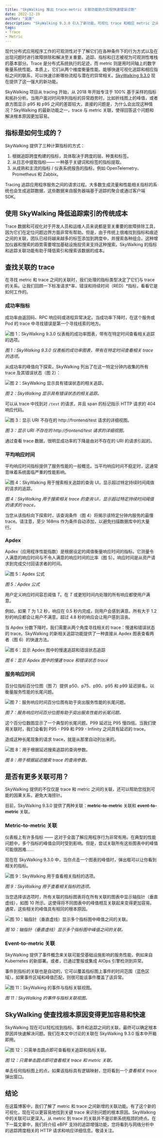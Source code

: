 ```yaml
---
title: "SkyWalking 推出 trace-metric 关联功能助力实现快速错误诊断"
date: 2022-12-19
author: "吴晟"
description: "SkyWalking 9.3.0 引入了新功能，可视化 trace 和相应 metric 之间的联系，帮助您快速实现错误诊断。"
tags:
- Trace
- Metric
---
```


现代分布式应用程序工作的可观测性对于了解它们在各种条件下的行为方式以及在出现问题时进行故障排除和解决至关重要。追踪、指标和日志被视为可观测性堆栈的基本部分。Trace 是分布式系统执行的足迹，而 metric 则是用时间轴上的数字衡量系统性能。本质上，它们从两个维度衡量性能。能够快速可视化追踪和相应指标之间的联系，可以快速诊断哪些流程与潜在的异常相关。[SkyWalking 9.3.0](https://skywalking.apache.org/events/release-apache-skywalking-apm-9.3.0/) 现在提供了这一强大的新功能。

SkyWalking 项目从 tracing 开始，从 2018 年开始专注于 100% 基于采样的指标和拓扑分析。当用户面对时间序列指标的异常趋势时，比如折线图上的峰值，或者直方图显示 p95 和 p95 之间的差距较大，直接的问题是，为什么会出现这种情况？SkyWalking 的最新功能之一，trace 与 metric 关联，使得回答这个问题和解决根本原因更加容易。

## 指标是如何生成的？

SkyWalking 提供了三种计算指标的方式：

1. 根据追踪跨度构建的指标，具体取决于跨度的层、种类和标签。
2. 从日志中提取指标—— 一种基于关键词和标签的指标提取。
3. 从成熟和主流的指标 / 仪表系统报告的指标，例如 OpenTelemetry、Prometheus 和 Zabbix。

Tracing 追踪应用程序服务之间的请求过程。大多数生成流量和性能相关指标的系统也会生成追踪数据，这些数据来自服务器端基于追踪的聚合或通过客户端 SDK。

## 使用 SkyWalking 降低追踪索引的传统成本

Trace 数据和可视化对于开发人员和运维人员来说都是至关重要的故障排除工具，因为它们在定位问题边界方面非常有帮助。但是，由于传统上很难找到指标和痕迹之间的关联，团队已经将越来越多的标签添加到跨度中，并搜索各种组合。这种增加仪器和搜索的趋势需要增加基础设施投资来支持这种搜索。SkyWalking 的指标和追踪关联功能有助于降低索引和搜索该数据的成本。

## 查找关联的 trace

在寻找 metric 和 trace 之间的关联时，我们处理的指标类型决定了它们与 trace 的关系。让我们回顾一下标准请求*率、错误和持续时间（RED）*指标，看看它是如何工作的。

### 成功率指标

成功率由返回码、RPC 响应码或进程异常决定。当成功率下降时，在这个服务或 Pod 的 trace 中寻找错误是第一个寻找线索的地方。

![图 1：SkyWalking 9.3.0 仪表板的成功率图表，带有在特定时间查看相关追踪的选项。](f1.jpg)

*图 1：SkyWalking 9.3.0 仪表板的成功率图表，带有在特定时间查看相关 trace 的选项。*

从成功率的峰值向下探索，SkyWalking 列出了在这一特定分钟内收集的所有 trace 及其错误状态（图 2）：

![图 2：SkyWalking 显示具有错误状态的相关追踪。](f2.jpg)

*图 2：SkyWalking 显示具有错误状态的相关追踪。*

可以从 trace 中找到对 `/test` 的请求，并且 span 的标记指示 HTTP 请求的 404 响应代码。

![图 3：显示 URI 不存在的 http://frontend/test 请求的详细视图。](f3.jpg)

*图 3：显示 URI 不存在的 http://frontend/test 请求的详细视图。*

通过查看 trace 数据，很明显成功率的下降是由对不存在的 URI 的请求引起的。

### 平均响应时间

平均响应时间指标提供了服务性能的一般概览。当平均响应时间不稳定时，这通常意味着系统面临严重的性能影响。

![图 4：SkyWalking 用于搜索相关追踪的查询 UI，显示超过特定持续时间阈值的请求的追踪。](f4.jpg)

*图 4：SkyWalking 用于搜索相关 trace 的查询 UI，显示超过特定持续时间阈值的请求的 trace。*

当您从该指标向下探索时，该查询条件（图 4）将揭示该特定分钟内服务的最慢 trace。请注意，至少 168ms 作为条件自动添加，以避免扫描数据库中的大量行。

### Apdex

Apdex（应用程序性能指数）是根据设定的阈值衡量响应时间的指标。它测量令人满意的响应时间与不令人满意的响应时间的比率（图 5）。响应时间是从资产请求到完成交付回请求者的时间。

![图 5：Apdex 公式](f5.jpg)

*图 5：Apdex 公式*

用户定义响应时间容忍阈值 *T*。在 *T* 或更短时间内处理的所有响应都使用户满意。

例如，如果 *T* 为 1.2 秒，响应在 0.5 秒内完成，则用户会感到满意。所有大于 1.2 秒的响应都会让用户不满意。超过 4.8 秒的响应会让用户感到沮丧。

当 Apdex 分数下降时，我们需要从两个角度寻找相关的 trace：慢速和错误状态的 trace。SkyWalking 的新相关追踪功能提供了一种直接从 Apdex 图表查看两者（图 6）的快速方法。

![图 6：显示 Apdex 图中的慢速追踪和错误状态追踪](f6.jpg)

*图 6：显示 Apdex 图中的慢速 trace 和错误状态 trace*

### 服务响应时间

百分位指标百分位图（图 7）提供 p50、p75、p90、p95 和 p99 延迟排名，以衡量服务性能的长尾问题。

![图 7：服务响应时间百分位图有助于突出服务性能的长尾问题。](f7.jpg)

*图 7：服务响应时间百分位图有助于突出服务性能的长尾问题。*

这个百分位数图显示了一个典型的长尾问题。P99 延迟比 P95 慢四倍。当我们使用关联时，我们会看到 P95 - P99 和 P99 - Infinity 之间具有延迟的 trace。

造成这种长尾现象的请求 trace，就是从那里自动列出来的。

![图 8：用于根据延迟搜索追踪的查询参数。](f8.jpg)

*图 8：用于根据延迟搜索 trace 的查询参数。*

## 是否有更多关联可用？

SkyWalking 提供的不仅仅是 trace 和 metric 之间的关联，还可以帮助您找到可能的因果关系，避免大海捞针。

目前，SkyWalking 9.3.0 提供了两种关联：**metric-to-metric** 关联和 **event-to-metric** 关联。

### Metric-to-metric 关联

仪表板上有许多指标 —— 这对于全面了解应用程序行为非常有用。在典型的性能问题中，多个指标的峰值会同时受到影响。但是，尝试关联所有这些图表中的峰值可能很困难……

现在在 SkyWalking 9.3.0 中，当你点击一个图表的峰值时，弹出框可以让你看到相关的指标。

![图 9：SkyWalking 用于查看相关指标的选项。](f9.jpg)

*图 9：SkyWalking 用于查看相关指标的选项。*

当您选择该选项时，所有关联的指标图表将在所有关联的图表中显示轴指针（垂直虚线），如图 10 所示。这使得将不同图表中的峰值相互关联起来变得更加容易。通常，这些相关的峰值具有相同的根本原因。

![图 10：轴指针（垂直虚线）显示多个指标图中峰值之间的关联。](f10.jpg)

*图 10：轴指针（垂直虚线）显示多个指标图中峰值之间的关联。*

### Event-to-metric 关联

SkyWalking 提供了事件概念来关联可能受基础设施影响的服务性能，例如来自 Kubernetes 的新部署。或者，已通过警报或集成 AIOps 引擎检测到异常。

事件到指标的关联也是自动的，它可以覆盖指标图上事件的时间范围（蓝色区域）。如果事件区域和峰值匹配，则很可能该事件覆盖了该异常。 

![图 11：SkyWalking 的事件与指标关联视图。](f11.jpg)

*图 11：SkyWalking 的事件与指标关联视图。*

## SkyWalking 使查找根本原因变得更加容易和快速

SkyWalking 现在可以轻松找到指标、事件和追踪之间的关联，最终可以确定根本原因并快速解决问题。我们在本文中讨论的关联在 SkyWalking 9.3.0 版本中开箱即用。

![图 12：只需单击圆点即可查看相关追踪和指标关联。](f12.jpg)

*图 12：只需单击圆点即可查看相关 trace 和 metric 关联。*

单击任何指标图上的点，如果该指标具有逻辑映射，您将看到一个*查看相关 trace* 弹出窗口。

## 结论

在这篇博客中，我们了解了 metric 和 trace 之间新增的关联功能。有了这个新的可视化，现在可以更容易地找到关键 trace 来识别问题的根本原因。SkyWalking 中的关联可以更深入。从 metric 到 trace 的关联并不是诊断系统瓶颈的终点。在下一篇文章中，我们将介绍 eBPF 支持的追踪增强功能，您将看到与网络分析中的追踪跨度相关的 HTTP 请求和响应详细信息。敬请关注。
